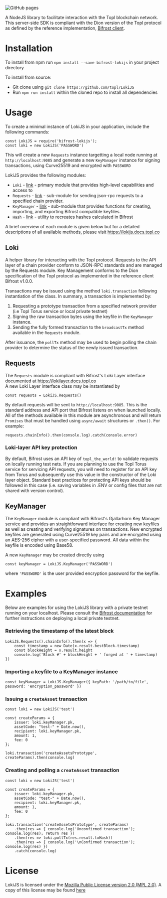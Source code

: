 ![GitHub pages](https://github.com/Topl/LokiJS/workflows/GitHub%20pages/badge.svg?branch=master)

A NodeJS library to facilitate interaction with the Topl blockchain network. This server-side SDK is compliant with the Dion version of the Topl protocol as defined by the reference implementation, [Bifrost client](https://github.com/topl/bifrost).

# Installation

To install from npm run ``npm install --save bifrost-lokijs`` in your project directory<br/>

To install from source:
- Git clone using ``git clone https://github.com/topl/LokiJS``
- Run `npm run install` within the cloned repo to install all dependencies

# Usage

To create a minimal instance of LokiJS in your application, include the following commands:<br/>
```
const LokiJS = require('bifrost-lokijs');
const loki = new LokiJS('PASSWORD')
```
This will create a new `Requests` instance targetting a local node running at `http://localhost:9085` and generate a new `KeyManager` instance for signing transactions, using Curve25519 and encrypted with `PASSWORD`

LokiJS provides the following modules:
* `Loki` - [link](./Loki.html) - primary module that provides high-level capabilities and access to 
* `Requests` - [link](./Requests.html) - sub-module for sending json-rpc requests to a specified chain provider.
* `KeyManager` - [link](./KeyManager.html) - sub-module that provides functions for creating, importing, and exporting Bifrost compatible keyfiles. 
* `Hash` - [link](./Hash.html) - utility to recreates hashes calculated in Bifrost

A brief overview of each module is given below but for a detailed descriptions of all available methods, please visit https://lokijs.docs.topl.co

## Loki
A helper library for interacting with the Topl protocol. Requests to the API layer of a chain provider conform to JSON-RPC standards and are managed by the Requests module. Key Management conforms to the Dion specification of the Topl protocol as implemented in the reference client Bifrost v1.0.0.

Transactions may be issued using the method `loki.transaction` following instantiation of the class. In summary, a transaction is implemented by:
  1. Requesting a prototype transaction from a specified network provider (i.e Topl Torus service or local private testnet)
  2. Signing the raw transaction bytes using the keyfile in the `KeyManager` instance.
  3. Sending the fully formed transaction to the `broadcastTx` method available in the `Requests` module.

After issuance, the `pollTx` method may be used to begin polling the chain provider to determine the status of the newly issued transaction.

## Requests
The `Requests` module is compliant with Bifrost's Loki Layer interface documented at https://lokilayer.docs.topl.co <br/>
A new Loki Layer interface class may be instantiated by <br/>
```
const requests = LokiJS.Requests()
```

By default requests will be sent to ``http://localhost:9085``. This is the standard address and API port that Bifrost listens on when launched locally. All of the methods available in this module are asynchronous and will return `Promises` that must be handled using `async/await` structures or `.then()`. For example:
```
requests.chainInfo().then(console.log).catch(console.error)
```

### Loki-layer API key protection
By default, Bifrost uses an API key of ``topl_the_world!`` to validate requests on locally running test nets. If you are planning to use the Topl Torus service for servicing API requests, you will need to register for an API key from Torus and subsequently use this value in the constructor of the Loki layer object. Standard best practices for protecting API keys should be followed in this case (i.e. saving variables in .ENV or config files that are not shared with version control).

## KeyManager
The `KeyManager` module is compliant with Bifrost's Gjallarhorn Key Manager service and provides an straightforward interface for creating new keyfiles as well as creating and verifying signatures on transactions. New encrypted keyfiles are generated using Curve25519 key pairs and are encrypted using an AES-256 cipher with a user-specified password. All data within the keyfile is encoded using Base58.<br/>

A new  ``KeyManager`` may be created directly using<br/>
```
const keyManager = LokiJS.KeyManager('PASSWORD')
```
where `'PASSWORD'` is the user provided encryption password for the keyfile.

# Examples
Below are examples for using the LokiJS library with a private testnet running on your localhost. Please consult the [Bifrost documentation](https://github.com/topl/bifrost) for further instructions on deploying a local private testnet.

### Retrieving the timestamp of the latest block
```
LokiJS.Requests().chainInfo().then(x => {
    const timestamp = new Date(x.result.bestBlock.timestamp)
    const blockHeight = x.result.height
    console.log('Block #' + blockHeight + ' forged at ' + timestamp)
})
```

### Importing a keyfile to a KeyManager instance
```
const keyManager = LokiJS.KeyManager({ keyPath: '/path/to/file', password: 'encryption_password' })
```

### Issuing a `createAsset` transaction
```
const loki = new LokiJS('test')

const createParams = {
    issuer: loki.keyManager.pk,
    assetCode: "test-" + Date.now(),
    recipient: loki.keyManager.pk,
    amount: 1,
    fee: 0
};

loki.transaction('createAssetsPrototype', createParams).then(console.log)
```

### Creating and polling a `createAsset` transaction
```
const loki = new LokiJS('test')

const createParams = {
    issuer: loki.keyManager.pk,
    assetCode: "test-" + Date.now(),
    recipient: loki.keyManager.pk,
    amount: 1,
    fee: 0
};

loki.transaction('createAssetsPrototype', createParams)
    .then(res => { console.log('Unconfirmed transaction'); console.log(res); return res })
    .then(res => loki.pollTx(res.result.txHash))
    .then(res => { console.log('\nConfirmed transaction'); console.log(res) })
    .catch(console.log)
```

# License
LokiJS is licensed under the [Mozilla Public License version 2.0 (MPL 2.0)](https://www.mozilla.org/en-US/MPL/2.0). A copy of this license may be found [here](../LICENSE.md)
